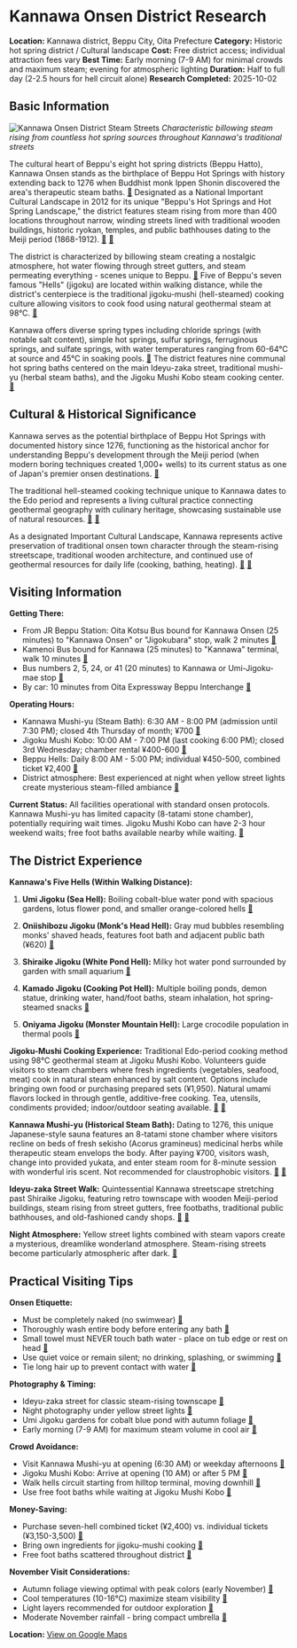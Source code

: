 # Kannawa Onsen District Research

**Location:** Kannawa district, Beppu City, Oita Prefecture
**Category:** Historic hot spring district / Cultural landscape
**Cost:** Free district access; individual attraction fees vary
**Best Time:** Early morning (7-9 AM) for minimal crowds and maximum steam; evening for atmospheric lighting
**Duration:** Half to full day (2-2.5 hours for hell circuit alone)
**Research Completed:** 2025-10-02

## Basic Information

![Kannawa Onsen District Steam Streets](https://upload.wikimedia.org/wikipedia/commons/4/41/Oita-Smoky_Steam_of_Beppu_Hot_Springs-xl.jpg)
*Characteristic billowing steam rising from countless hot spring sources throughout Kannawa's traditional streets*

The cultural heart of Beppu's eight hot spring districts (Beppu Hatto), Kannawa Onsen stands as the birthplace of Beppu Hot Springs with history extending back to 1276 when Buddhist monk Ippen Shonin discovered the area's therapeutic steam baths. [🔗](https://www.japan-guide.com/e/e4701.html) Designated as a National Important Cultural Landscape in 2012 for its unique "Beppu's Hot Springs and Hot Spring Landscape," the district features steam rising from more than 400 locations throughout narrow, winding streets lined with traditional wooden buildings, historic ryokan, temples, and public bathhouses dating to the Meiji period (1868-1912). [🔗](http://oitaisan.com/english/heritage/the-steam-of-kannawa-hot-springs/) [🔗](https://travel-beppu.com/en/tourism/kannawa/)

The district is characterized by billowing steam creating a nostalgic atmosphere, hot water flowing through street gutters, and steam permeating everything - scenes unique to Beppu. [🔗](https://oita-tourism.com/en/onsenArea/detail_1125.html) Five of Beppu's seven famous "Hells" (jigoku) are located within walking distance, while the district's centerpiece is the traditional jigoku-mushi (hell-steamed) cooking culture allowing visitors to cook food using natural geothermal steam at 98°C. [🔗](https://www.japan-guide.com/e/e4702.html)

Kannawa offers diverse spring types including chloride springs (with notable salt content), simple hot springs, sulfur springs, ferruginous springs, and sulfate springs, with water temperatures ranging from 60-64°C at source and 45°C in soaking pools. [🔗](https://en.wikipedia.org/wiki/Beppu_Onsen) The district features nine communal hot spring baths centered on the main Ideyu-zaka street, traditional mushi-yu (herbal steam baths), and the Jigoku Mushi Kobo steam cooking center. [🔗](https://oita-tourism.com/en/onsenArea/detail_1125.html)

## Cultural & Historical Significance

Kannawa serves as the potential birthplace of Beppu Hot Springs with documented history since 1276, functioning as the historical anchor for understanding Beppu's development through the Meiji period (when modern boring techniques created 1,000+ wells) to its current status as one of Japan's premier onsen destinations. [🔗](https://en.wikipedia.org/wiki/Beppu_Onsen)

The traditional hell-steamed cooking technique unique to Kannawa dates to the Edo period and represents a living cultural practice connecting geothermal geography with culinary heritage, showcasing sustainable use of natural resources. [🔗](https://oita-tourism.com/en/onsenStories/jigokumushi) [🔗](https://www.japan-experience.com/plan-your-trip/to-know/japanese-food/jigoku-mushi-cuisine)

As a designated Important Cultural Landscape, Kannawa represents active preservation of traditional onsen town character through the steam-rising streetscape, traditional wooden architecture, and continued use of geothermal resources for daily life (cooking, bathing, heating). [🔗](http://oitaisan.com/english/heritage/the-steam-of-kannawa-hot-springs/) [🔗](https://travel-beppu.com/en/tourism/kannawa/)

## Visiting Information

**Getting There:**
- From JR Beppu Station: Oita Kotsu Bus bound for Kannawa Onsen (25 minutes) to "Kannawa Onsen" or "Jigokubara" stop, walk 2 minutes [🔗](https://www.y-yufu.jp/en/access/)
- Kamenoi Bus bound for Kannawa (25 minutes) to "Kannawa" terminal, walk 10 minutes [🔗](https://www.y-yufu.jp/en/access/)
- Bus numbers 2, 5, 24, or 41 (20 minutes) to Kannawa or Umi-Jigoku-mae stop [🔗](https://www.gltjp.com/en/directory/item/12818/)
- By car: 10 minutes from Oita Expressway Beppu Interchange [🔗](https://www.y-yufu.jp/en/access/)

**Operating Hours:**
- Kannawa Mushi-yu (Steam Bath): 6:30 AM - 8:00 PM (admission until 7:30 PM); closed 4th Thursday of month; ¥700 [🔗](https://www.gltjp.com/en/directory/item/12818/)
- Jigoku Mushi Kobo: 10:00 AM - 7:00 PM (last cooking 6:00 PM); closed 3rd Wednesday; chamber rental ¥400-600 [🔗](https://www.japan-guide.com/e/e4707.html)
- Beppu Hells: Daily 8:00 AM - 5:00 PM; individual ¥450-500, combined ticket ¥2,400 [🔗](https://www.japan-guide.com/e/e4702.html)
- District atmosphere: Best experienced at night when yellow street lights create mysterious steam-filled ambiance [🔗](https://enjoyonsen.city.beppu-jp.com/sightseeing/wonderlandkannawa/)

**Current Status:** All facilities operational with standard onsen protocols. Kannawa Mushi-yu has limited capacity (8-tatami stone chamber), potentially requiring wait times. Jigoku Mushi Kobo can have 2-3 hour weekend waits; free foot baths available nearby while waiting. [🔗](https://www.japan-guide.com/e/e4707.html)

## The District Experience

**Kannawa's Five Hells (Within Walking Distance):**

1. **Umi Jigoku (Sea Hell):** Boiling cobalt-blue water pond with spacious gardens, lotus flower pond, and smaller orange-colored hells [🔗](https://www.japan-guide.com/e/e4702.html)

2. **Oniishibozu Jigoku (Monk's Head Hell):** Gray mud bubbles resembling monks' shaved heads, features foot bath and adjacent public bath (¥620) [🔗](https://www.japan-guide.com/e/e4702.html)

3. **Shiraike Jigoku (White Pond Hell):** Milky hot water pond surrounded by garden with small aquarium [🔗](https://www.japan-guide.com/e/e4702.html)

4. **Kamado Jigoku (Cooking Pot Hell):** Multiple boiling ponds, demon statue, drinking water, hand/foot baths, steam inhalation, hot spring-steamed snacks [🔗](https://www.japan-guide.com/e/e4702.html)

5. **Oniyama Jigoku (Monster Mountain Hell):** Large crocodile population in thermal pools [🔗](https://www.japan-guide.com/e/e4702.html)

**Jigoku-Mushi Cooking Experience:**
Traditional Edo-period cooking method using 98°C geothermal steam at Jigoku Mushi Kobo. Volunteers guide visitors to steam chambers where fresh ingredients (vegetables, seafood, meat) cook in natural steam enhanced by salt content. Options include bringing own food or purchasing prepared sets (¥1,950). Natural umami flavors locked in through gentle, additive-free cooking. Tea, utensils, condiments provided; indoor/outdoor seating available. [🔗](https://www.japan-guide.com/e/e4707.html) [🔗](https://oita-tourism.com/en/onsenStories/jigokumushi)

**Kannawa Mushi-yu (Historical Steam Bath):**
Dating to 1276, this unique Japanese-style sauna features an 8-tatami stone chamber where visitors recline on beds of fresh sekisho (Acorus gramineus) medicinal herbs while therapeutic steam envelops the body. After paying ¥700, visitors wash, change into provided yukata, and enter steam room for 8-minute session with wonderful iris scent. Not recommended for claustrophobic visitors. [🔗](https://enjoyonsen.city.beppu-jp.com/onsen/kannawamushiyu/) [🔗](https://www.tripadvisor.com/Attraction_Review-g298219-d5606807-Reviews-Kannawa_Steam_Bath-Beppu_Oita_Prefecture_Kyushu.html)

**Ideyu-zaka Street Walk:**
Quintessential Kannawa streetscape stretching past Shiraike Jigoku, featuring retro townscape with wooden Meiji-period buildings, steam rising from street gutters, free footbaths, traditional public bathhouses, and old-fashioned candy shops. [🔗](https://travel-beppu.com/en/tourism/kannawa/) [🔗](https://japantravel.navitime.com/en/area/jp/model-plan/detail/ntjplan108/)

**Night Atmosphere:**
Yellow street lights combined with steam vapors create a mysterious, dreamlike wonderland atmosphere. Steam-rising streets become particularly atmospheric after dark. [🔗](https://enjoyonsen.city.beppu-jp.com/sightseeing/wonderlandkannawa/)

## Practical Visiting Tips

**Onsen Etiquette:**
- Must be completely naked (no swimwear) [🔗](https://www.japan-guide.com/e/e4701.html)
- Thoroughly wash entire body before entering any bath [🔗](https://www.japanhighlights.com/japan/best-onsens/onsen-rituals)
- Small towel must NEVER touch bath water - place on tub edge or rest on head [🔗](https://www.japanhighlights.com/japan/best-onsens/onsen-rituals)
- Use quiet voice or remain silent; no drinking, splashing, or swimming [🔗](https://www.japanhighlights.com/japan/best-onsens/onsen-rituals)
- Tie long hair up to prevent contact with water [🔗](https://www.japanhighlights.com/japan/best-onsens/onsen-rituals)

**Photography & Timing:**
- Ideyu-zaka street for classic steam-rising townscape [🔗](https://travel-beppu.com/en/tourism/kannawa/)
- Night photography under yellow street lights [🔗](https://enjoyonsen.city.beppu-jp.com/sightseeing/wonderlandkannawa/)
- Umi Jigoku gardens for cobalt blue pond with autumn foliage [🔗](https://www.japan-guide.com/e/e4702.html)
- Early morning (7-9 AM) for maximum steam volume in cool air [🔗](https://enjoyonsen.city.beppu-jp.com/sightseeing/wonderlandkannawa/)

**Crowd Avoidance:**
- Visit Kannawa Mushi-yu at opening (6:30 AM) or weekday afternoons [🔗](https://www.gltjp.com/en/directory/item/12818/)
- Jigoku Mushi Kobo: Arrive at opening (10 AM) or after 5 PM [🔗](https://www.japan-guide.com/e/e4707.html)
- Walk hells circuit starting from hilltop terminal, moving downhill [🔗](https://japantravel.navitime.com/en/area/jp/model-plan/detail/ntjplan108/)
- Use free foot baths while waiting at Jigoku Mushi Kobo [🔗](https://www.japan-guide.com/e/e4707.html)

**Money-Saving:**
- Purchase seven-hell combined ticket (¥2,400) vs. individual tickets (¥3,150-3,500) [🔗](https://www.japan-guide.com/e/e4702.html)
- Bring own ingredients for jigoku-mushi cooking [🔗](https://www.japan-guide.com/e/e4707.html)
- Free foot baths scattered throughout district [🔗](https://travel-beppu.com/en/tourism/kannawa/)

**November Visit Considerations:**
- Autumn foliage viewing optimal with peak colors (early November) [🔗](https://enjoyonsen.city.beppu-jp.com/onsen/enjoy-beppu-onsen-in-every-season-seasonal-highlights-of-beppu/)
- Cool temperatures (10-16°C) maximize steam visibility [🔗](https://weather-and-climate.com/beppu-November-averages)
- Light layers recommended for outdoor exploration [🔗](https://weather-and-climate.com/beppu-November-averages)
- Moderate November rainfall - bring compact umbrella [🔗](https://weather-and-climate.com/beppu-November-averages)

**Location:** [View on Google Maps](https://www.google.com/maps?saddr&daddr=3+Kannawa,+Beppu+Oita+Prefecture@33.316906,131.47736&ucbcb=1)
